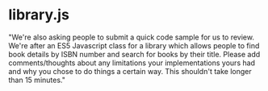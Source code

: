 # library.js
"We're also asking people to submit a quick code sample for us to review. We're after an ES5 Javascript class for a library which allows people to find book details by ISBN number and search for books by their title. Please add comments/thoughts about any limitations your implementations yours had and why you chose to do things a certain way. This shouldn't take longer than 15 minutes."
